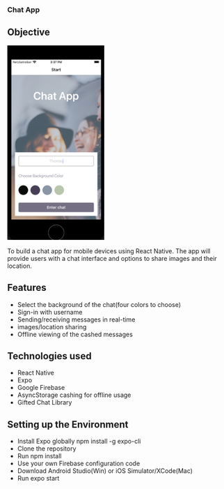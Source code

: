 ### Chat App

## Objective

<img width="223" alt="Screenshot 1 from app" src="https://github.com/ilsegaertner/chat-app/blob/main/assets/screen1.png">

To build a chat app for mobile devices using React Native. The app will provide users with a chat interface and options to share images and their location.

## Features

- Select the background of the chat(four colors to choose)
- Sign-in with username
- Sending/receiving messages in real-time
- images/location sharing
- Offline viewing of the cashed messages

## Technologies used

- React Native
- Expo
- Google Firebase
- AsyncStorage cashing for offline usage
- Gifted Chat Library

## Setting up the Environment

- Install Expo globally npm install -g expo-cli
- Clone the repository
- Run npm install
- Use your own Firebase configuration code
- Download Android Studio(Win) or iOS Simulator/XCode(Mac)
- Run expo start
